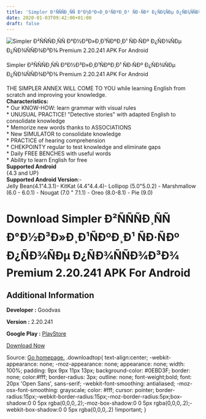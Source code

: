 ```yaml
---
title: 'Simpler Ð²ÑÑÑÐ¸ÑÑ Ð°Ð½Ð³Ð»Ð¸Ð¹ÑÐºÐ¸Ð¹ ÑÐ·ÑÐº Ð¿ÑÐ¾ÑÐµ Ð¿ÑÐ¾ÑÑÐ¾Ð³Ð¾ Premium 2.20.241 APK For Android'
date: 2020-01-03T09:42:00+01:00
draft: false
---
```


![Simpler Ð²ÑÑÑÐ¸ÑÑ Ð°Ð½Ð³Ð»Ð¸Ð¹ÑÐºÐ¸Ð¹ ÑÐ·ÑÐº Ð¿ÑÐ¾ÑÐµ Ð¿ÑÐ¾ÑÑÐ¾Ð³Ð¾ Premium 2.20.241 APK For Android](https://i2.wp.com/apkhome.net/wp-content/uploads/2020/01/Simpler-Ð²ÑÑÑÐ¸ÑÑ-Ð°Ð½Ð³Ð»Ð¸Ð¹ÑÐºÐ¸Ð¹-ÑÐ·ÑÐº-Ð¿ÑÐ¾ÑÐµ-Ð¿ÑÐ¾ÑÑÐ¾Ð³Ð¾-Premium-2.20.241.png "Simpler Ð²ÑÑÑÐ¸ÑÑ Ð°Ð½Ð³Ð»Ð¸Ð¹ÑÐºÐ¸Ð¹ ÑÐ·ÑÐº Ð¿ÑÐ¾ÑÐµ Ð¿ÑÐ¾ÑÑÐ¾Ð³Ð¾ Premium 2.20.241 APK For Android")

  

Simpler Ð²ÑÑÑÐ¸ÑÑ Ð°Ð½Ð³Ð»Ð¸Ð¹ÑÐºÐ¸Ð¹ ÑÐ·ÑÐº Ð¿ÑÐ¾ÑÐµ Ð¿ÑÐ¾ÑÑÐ¾Ð³Ð¾ Premium 2.20.241 APK For Android

THE SIMPLER ANNEX WILL COME TO YOU while learning English from scratch and improving your knowledge.  
**Characteristics:**  
\* Our KNOW-HOW: learn grammar with visual rules  
\* UNUSUAL PRACTICE! "Detective stories" with adapted English to consolidate knowledge  
\* Memorize new words thanks to ASSOCIATIONS  
\* New SIMULATOR to consolidate knowledge  
\* PRACTICE of hearing comprehension  
\* CHEKPOINTY regular to test knowledge and eliminate gaps  
\* Daily FREE BENCHES with useful words  
\* Ability to learn English for free  
**Supported Android**  
{4.3 and UP}  
**Supported Android Version**:-  
Jelly Bean(4.1"4.3.1)- KitKat (4.4"4.4.4)- Lollipop (5.0"5.0.2) - Marshmallow (6.0 - 6.0.1) - Nougat (7.0 " 7.1.1) - Oreo (8.0-8.1) - Pie (9.0)

Download Simpler Ð²ÑÑÑÐ¸ÑÑ Ð°Ð½Ð³Ð»Ð¸Ð¹ÑÐºÐ¸Ð¹ ÑÐ·ÑÐº Ð¿ÑÐ¾ÑÐµ Ð¿ÑÐ¾ÑÑÐ¾Ð³Ð¾ Premium 2.20.241 APK For Android
==========================================================================================================================

Additional Information
----------------------

**Developer :** Goodvas

**Version :** 2.20.241

**Google Play :** [PlayStore](https://play.google.com/store/apps/details?id=ru.zengalt.simpler)

  

[Download Now](https://store4app.co/post/simpler-premium-2-20-241-apk-for-android_1578040341)

  
Source: [Go homepage.](https://store4app.co/post/simpler-premium-2-20-241-apk-for-android_1578040341) .downloadtop{ text-align:center; -webkit-appearance: none; -moz-appearance: none; appearance: none; width: 100%; padding: 9px 9px 11px 13px; background-color: #0EBD3F; border: none; color:#fff; border-radius: 3px; outline: none; font-weight;bold; font: 20px 'Open Sans', sans-serif; -webkit-font-smoothing: antialiased; -moz-osx-font-smoothing: grayscale; color: #fff; cursor: pointer; border-radius:15px;-webkit-border-radius:15px;-moz-border-radius:5px;box-shadow:0 0 5px rgba(0,0,0,.2);-moz-box-shadow:0 0 5px rgba(0,0,0,.2);-webkit-box-shadow:0 0 5px rgba(0,0,0,.2) !important; }